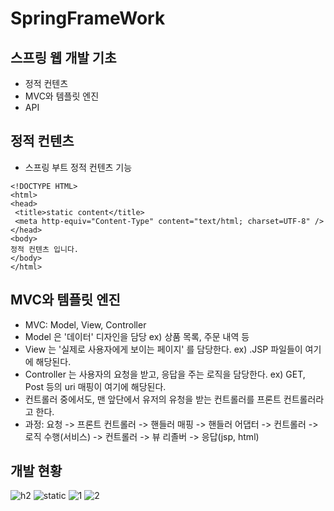 # SpringFrameWork


## 스프링 웹 개발 기초
- 정적 컨텐츠
- MVC와 템플릿 엔진
- API

## 정적 컨텐츠
- 스프링 부트 정적 컨텐츠 기능
```
<!DOCTYPE HTML>
<html>
<head>
 <title>static content</title>
 <meta http-equiv="Content-Type" content="text/html; charset=UTF-8" />
</head>
<body>
정적 컨텐츠 입니다.
</body>
</html>

```

## MVC와 템플릿 엔진
- MVC: Model, View, Controller
- Model 은 '데이터' 디자인을 담당 ex) 상품 목록, 주문 내역 등
- View 는 '실제로 사용자에게 보이는 페이지' 를 담당한다. ex) .JSP 파일들이 여기에 해당된다.
- Controller 는 사용자의 요청을 받고, 응답을 주는 로직을 담당한다. ex) GET, Post 등의 uri 매핑이 여기에 해당된다.
- 컨트롤러 중에서도, 맨 앞단에서 유저의 유청을 받는 컨트롤러를 프론트 컨트롤러라고 한다.
- 과정: 요청 -> 프론트 컨트롤러 -> 핸들러 매핑 -> 핸들러 어댑터 -> 컨트롤러 -> 로직 수행(서비스) -> 컨트롤러 -> 뷰 리졸버 -> 응답(jsp, html)


## 개발 현황
![h2](https://user-images.githubusercontent.com/49589578/125456970-c58e022b-ae6b-4a2b-891e-104f0a3b7b5d.JPG)
![static](https://user-images.githubusercontent.com/49589578/125456974-27f93350-d77a-41d5-912d-f0da8480824f.JPG)
![1](https://user-images.githubusercontent.com/49589578/125456976-fedf9fef-d819-40f5-8ca2-85c6a0143089.JPG)
![2](https://user-images.githubusercontent.com/49589578/125456977-55fda47d-c8d4-406d-b4d1-df5a03a071d4.JPG)

